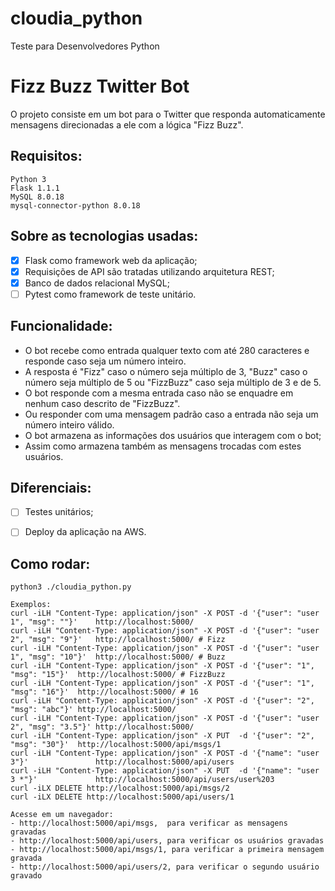 # cloudia_python
Teste para Desenvolvedores Python

# Fizz Buzz Twitter Bot
O projeto consiste em um bot para o Twitter que responda automaticamente mensagens direcionadas a ele com a lógica "Fizz Buzz".

## Requisitos:
```
Python 3
Flask 1.1.1
MySQL 8.0.18
mysql-connector-python 8.0.18
```

## Sobre as tecnologias usadas:
- [X] Flask como framework web da aplicação;
- [X] Requisições de API são tratadas utilizando arquitetura REST;
- [X] Banco de dados relacional MySQL;
- [ ] Pytest como framework de teste unitário.

## Funcionalidade:
- O bot recebe como entrada qualquer texto com até 280 caracteres e responde caso seja um número inteiro.
- A resposta é "Fizz" caso o número seja múltiplo de 3, "Buzz" caso o número seja múltiplo de 5 ou "FizzBuzz" caso seja múltiplo de 3 e de 5.
- O bot responde com a mesma entrada caso não se enquadre em nenhum caso descrito de "FizzBuzz".
- Ou responder com uma mensagem padrão caso a entrada não seja um número inteiro válido.
- O bot armazena as informações dos usuários que interagem com o bot;
- Assim como armazena também as mensagens trocadas com estes usuários.

## Diferenciais:
- [ ] Testes unitários;
- [ ] Deploy da aplicação na AWS.


## Como rodar:
```
python3 ./cloudia_python.py

Exemplos:
curl -iLH "Content-Type: application/json" -X POST -d '{"user": "user 1", "msg": ""}'    http://localhost:5000/
curl -iLH "Content-Type: application/json" -X POST -d '{"user": "user 2", "msg": "9"}'   http://localhost:5000/ # Fizz
curl -iLH "Content-Type: application/json" -X POST -d '{"user": "user 1", "msg": "10"}'  http://localhost:5000/ # Buzz
curl -iLH "Content-Type: application/json" -X POST -d '{"user": "1",      "msg": "15"}'  http://localhost:5000/ # FizzBuzz
curl -iLH "Content-Type: application/json" -X POST -d '{"user": "1",      "msg": "16"}'  http://localhost:5000/ # 16
curl -iLH "Content-Type: application/json" -X POST -d '{"user": "2",      "msg": "abc"}' http://localhost:5000/
curl -iLH "Content-Type: application/json" -X POST -d '{"user": "user 2", "msg": "3.5"}' http://localhost:5000/
curl -iLH "Content-Type: application/json" -X PUT  -d '{"user": "2",      "msg": "30"}'  http://localhost:5000/api/msgs/1
curl -iLH "Content-Type: application/json" -X POST -d '{"name": "user 3"}'               http://localhost:5000/api/users
curl -iLH "Content-Type: application/json" -X PUT  -d '{"name": "user 3 *"}'             http://localhost:5000/api/users/user%203
curl -iLX DELETE http://localhost:5000/api/msgs/2
curl -iLX DELETE http://localhost:5000/api/users/1

Acesse em um navegador:
- http://localhost:5000/api/msgs,  para verificar as mensagens gravadas
- http://localhost:5000/api/users, para verificar os usuários gravadas
- http://localhost:5000/api/msgs/1, para verificar a primeira mensagem gravada
- http://localhost:5000/api/users/2, para verificar o segundo usuário gravado
```
